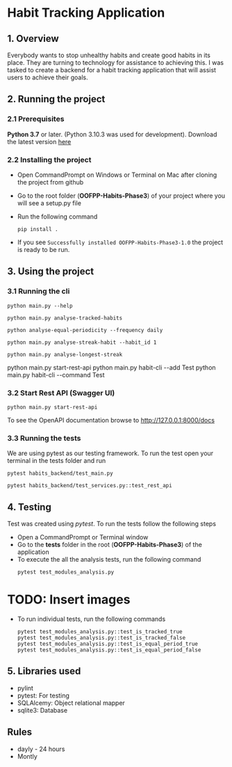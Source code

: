 # Habit Tracking Application

## 1. Overview

Everybody wants to stop unhealthy habits and create good habits in its place. They are turning to technology for assistance to achieving this. I was tasked to create a backend for a habit tracking application that will assist users to achieve their goals.

## 2. Running the project

### 2.1 Prerequisites

**Python 3.7** or later. (Python 3.10.3 was used for development). Download the latest version [here](https://www.python.org/downloads/)

### 2.2 Installing the project

- Open CommandPrompt on Windows or Terminal on Mac after cloning the project from github
- Go to the root folder (**OOFPP-Habits-Phase3**) of your project where you will see a setup.py file
- Run the following command

  ```
  pip install .
  ```

- If you see `Successfully installed OOFPP-Habits-Phase3-1.0` the project is ready to be run.

## 3. Using the project

### 3.1 Running the cli

```
python main.py --help
```

```
python main.py analyse-tracked-habits
```

```
python analyse-equal-periodicity --frequency daily
```

```
python main.py analyse-streak-habit --habit_id 1
```

```
python main.py analyse-longest-streak
```

python main.py start-rest-api
python main.py habit-cli --add Test
python main.py habit-cli --command Test

### 3.2 Start Rest API (Swagger UI)

```
python main.py start-rest-api
```

To see the OpenAPI documentation browse to
http://127.0.0.1:8000/docs

### 3.3 Running the tests

We are using pytest as our testing framework.
To run the test open your terminal in the tests folder and run

```
pytest habits_backend/test_main.py

pytest habits_backend/test_services.py::test_rest_api
```

## 4. Testing

Test was created using _pytest_. To run the tests follow the following steps

- Open a CommandPrompt or Terminal window
- Go to the **tests** folder in the root (**OOFPP-Habits-Phase3**) of the application
- To execute the all the analysis tests, run the following command
  ```
  pytest test_modules_analysis.py
  ```

# TODO: Insert images

- To run individual tests, run the following commands
  ```
  pytest test_modules_analysis.py::test_is_tracked_true
  pytest test_modules_analysis.py::test_is_tracked_false
  pytest test_modules_analysis.py::test_is_equal_period_true
  pytest test_modules_analysis.py::test_is_equal_period_false
  ```

## 5. Libraries used

- pylint
- pytest: For testing
- SQLAlcemy: Object relational mapper
- sqlite3: Database

## Rules

- dayly - 24 hours
- Montly
